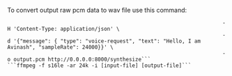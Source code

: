 To convert output raw pcm data to wav file use this command:
```curl -X POST \
                                                                     -H 'Content-Type: application/json' \
                                                                     -d '{"message": { "type": "voice-request", "text": "Hello, I am Avinash", "sampleRate": 24000}}' \
                                                                     -o output.pcm http://0.0.0.0:8000/synthesize```
```ffmpeg -f s16le -ar 24k -i [input-file] [output-file]```
